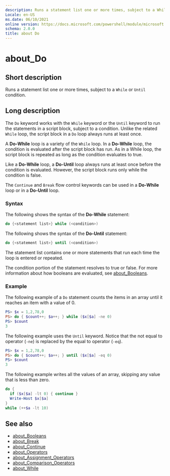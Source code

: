 ```yaml
---
description: Runs a statement list one or more times, subject to a While or Until condition.
Locale: en-US
ms.date: 06/10/2021
online version: https://docs.microsoft.com/powershell/module/microsoft.powershell.core/about/about_do?view=powershell-7.3&WT.mc_id=ps-gethelp
schema: 2.0.0
title: about Do
---
```

# about_Do

## Short description
Runs a statement list one or more times, subject to a `While` or `Until`
condition.

## Long description

The `Do` keyword works with the `While` keyword or the `Until` keyword to run
the statements in a script block, subject to a condition. Unlike the related
`While` loop, the script block in a `Do` loop always runs at least once.

A **Do-While** loop is a variety of the `While` loop. In a **Do-While** loop,
the condition is evaluated after the script block has run. As in a While loop,
the script block is repeated as long as the condition evaluates to true.

Like a **Do-While** loop, a **Do-Until** loop always runs at least once
before the condition is evaluated. However, the script block runs only
while the condition is false.

The `Continue` and `Break` flow control keywords can be used in a **Do-While**
loop or in a **Do-Until** loop.

### Syntax

The following shows the syntax of the **Do-While** statement:

```powershell
do {<statement list>} while (<condition>)
```

The following shows the syntax of the **Do-Until** statement:

```powershell
do {<statement list>} until (<condition>)
```

The statement list contains one or more statements that run each time the loop
is entered or repeated.

The condition portion of the statement resolves to true or false. For more
information about how booleans are evaluated, see
[about_Booleans](about_Booleans.md).

### Example

The following example of a `Do` statement counts the items in an array until it
reaches an item with a value of 0.

```powershell
PS> $x = 1,2,78,0
PS> do { $count++; $a++; } while ($x[$a] -ne 0)
PS> $count
3
```

The following example uses the `Until` keyword. Notice that the not equal to
operator (`-ne`) is replaced by the equal to operator (`-eq`).

```powershell
PS> $x = 1,2,78,0
PS> do { $count++; $a++; } until ($x[$a] -eq 0)
PS> $count
3
```

The following example writes all the values of an array, skipping any value
that is less than zero.

```powershell
do {
  if ($x[$a] -lt 0) { continue }
  Write-Host $x[$a]
}
while (++$a -lt 10)
```

## See also

- [about_Booleans](about_Booleans.md)
- [about_Break](about_Break.md)
- [about_Continue](about_Continue.md)
- [about_Operators](about_Operators.md)
- [about_Assignment_Operators](about_Assignment_Operators.md)
- [about_Comparison_Operators](about_Comparison_Operators.md)
- [about_While](about_While.md)